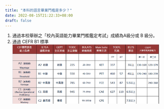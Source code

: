 ```yaml
---
title: "本科的語言畢業門檻是多少？"
date: 2022-08-15T21:22:33+08:00
draft: false
---
```


1. 通過本校舉辦之「校內英語能力畢業門檻鑑定考試」成績為A級分或 B 級分。  
2. 通過 CEFR B1 標準  
![](../../static/images/CEF%E5%9C%8B%E9%9A%9B%E8%AA%9E%E8%A8%80%E8%83%BD%E5%8A%9B%E6%8C%87%E6%A8%99.jpg)